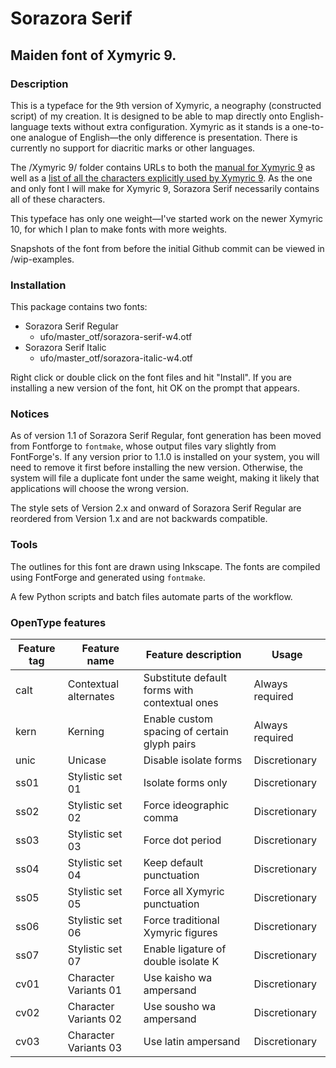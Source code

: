 # Sorazora Serif

## Maiden font of Xymyric 9.

### Description
This is a typeface for the 9th version of Xymyric, a neography (constructed script) of my creation. It is designed to be able to map directly onto English-language texts without extra configuration. Xymyric as it stands is a one-to-one analogue of English—the only difference is presentation. There is currently no support for diacritic marks or other languages.

The /Xymyric 9/ folder contains URLs to both the [manual for Xymyric 9](https://docs.google.com/document/d/10HuhhSWbcs7u7IWC0UuAK0fY2e_X8Z23sTPiJAIG3fo/edit?usp=sharing) as well as a [list of all the characters explicitly used by Xymyric 9](https://docs.google.com/spreadsheets/d/1eKEUf7IebsV0TkkGkuiVGP4llBw49zSNrPF7s1YEwsQ/edit?usp=sharing). As the one and only font I will make for Xymyric 9, Sorazora Serif necessarily contains all of these characters.

This typeface has only one weight—I've started work on the newer Xymyric 10, for which I plan to make fonts with more weights.

Snapshots of the font from before the initial Github commit can be viewed in /wip-examples.

### Installation
This package contains two fonts:
- Sorazora Serif Regular
	- ufo/master_otf/sorazora-serif-w4.otf
- Sorazora Serif Italic
	- ufo/master_otf/sorazora-italic-w4.otf

Right click or double click on the font files and hit "Install". If you are installing a new version of the font, hit OK on the prompt that appears.

### Notices
As of version 1.1 of Sorazora Serif Regular, font generation has been moved from Fontforge to `fontmake`, whose output files vary slightly from FontForge's. If any version prior to 1.1.0 is installed on your system, you will need to remove it first before installing the new version. Otherwise, the system will file a duplicate font under the same weight, making it likely that applications will choose the wrong version.

The style sets of Version 2.x and onward of Sorazora Serif Regular are reordered from Version 1.x and are not backwards compatible.

### Tools
The outlines for this font are drawn using Inkscape. The fonts are compiled using FontForge and generated using `fontmake`.

A few Python scripts and batch files automate parts of the workflow.

### OpenType features
|Feature tag|Feature name|Feature description|Usage|
|---|---|---|---|
|calt|Contextual alternates|Substitute default forms with contextual ones|Always required|
|kern|Kerning|Enable custom spacing of certain glyph pairs|Always required|
|unic|Unicase|Disable isolate forms|Discretionary|
|ss01|Stylistic set 01|Isolate forms only|Discretionary|
|ss02|Stylistic set 02|Force ideographic comma|Discretionary|
|ss03|Stylistic set 03|Force dot period|Discretionary|
|ss04|Stylistic set 04|Keep default punctuation|Discretionary|
|ss05|Stylistic set 05|Force all Xymyric punctuation|Discretionary|
|ss06|Stylistic set 06|Force traditional Xymyric figures|Discretionary|
|ss07|Stylistic set 07|Enable ligature of double isolate K|Discretionary|
|cv01|Character Variants 01|Use kaisho wa ampersand|Discretionary|
|cv02|Character Variants 02|Use sousho wa ampersand|Discretionary|
|cv03|Character Variants 03|Use latin ampersand|Discretionary|
